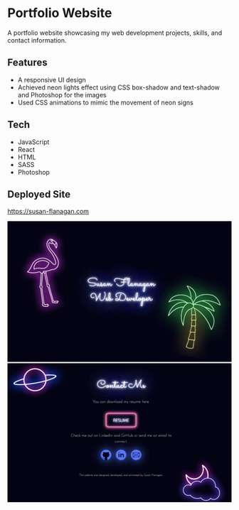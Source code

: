 # Portfolio Website

A portfolio website showcasing my web development projects, skills, and contact information.

## Features
* A responsive UI design
* Achieved neon lights effect using CSS box-shadow and text-shadow and Photoshop for the images
* Used CSS animations to mimic the movement of neon signs

## Tech
* JavaScript
* React
* HTML
* SASS
* Photoshop

## Deployed Site

https://susan-flanagan.com

<img src="https://github.com/SCFlanagan/Personal-Website/raw/master/src/images/personal-website.png" width="600" />

<img src="https://github.com/SCFlanagan/Personal-Website/raw/master/src/images/contact-page.png" width="600" />
